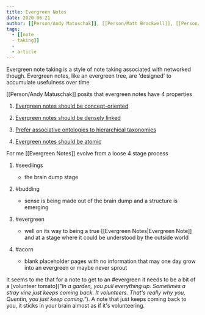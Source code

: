 ```yaml
---
title: Evergreen Notes
date: 2020-06-21
author: [[Person/Andy Matuschak]], [[Person/Matt Brockwell]], [[Person/Maggie Appleton]]
tags:
  - [[note
  - taking]]
  - 
  - article
---
```



 Evergreen note taking is a style of note taking associated with networked though. Evergreen notes, like an evergreen tree, are 'designed' to accumulate usefulness over time

 [[Person/Andy Matuschak]] posits that evergreen notes have 4 properties

1.  [Evergreen notes should be concept-oriented](https://notes.andymatuschak.org/z6bci25mVUBNFdVWSrQNKr6u7AZ1jFzfTVbMF)

2.  [Evergreen notes should be densely linked](https://notes.andymatuschak.org/z2HUE4ABbQjUNjrNemvkTCsLa1LPDRuwh1tXC)

3.  [Prefer associative ontologies to hierarchical taxonomies](https://notes.andymatuschak.org/z29hLZHiVt7W2uss2uMpSZquAX5T6vaeSF6Cy)

4.  [Evergreen notes should be atomic](https://notes.andymatuschak.org/z4Rrmh17vMBbauEGnFPTZSK3UmdsGExLRfZz1)


 For me [[Evergreen Notes]] evolve from a loose 4 stage process

1.  #seedlings


    - the brain dump stage


2.  #budding


    - sense is being made out of the brain dump and a structure is emerging


3.  #evergreen


    - well on its way to being a true [[Evergreen Notes|Evergreen Note]] and at a stage where it could be understood by the outside world


4.  #acorn


    - blank placeholder pages with no information that may one day grow into an evergreen or maybe never sprout



 It seems to me that for a note to get to an #evergreen it needs to be a bit of a [volunteer tomato](*"In a garden, you pull everything up. Sometimes a stray vine just keeps coming back. It volunteers. That's really why you, Quentin, you just keep coming."*). A note that just keeps coming back to you, it sticks in your brain almost as if it's volunteering.


